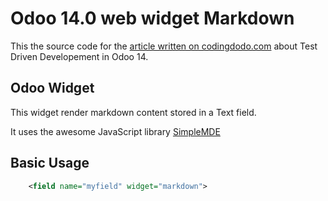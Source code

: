 # Odoo 14.0 web widget Markdown
This the source code for the [article written on codingdodo.com](https://codingdodo.com/p/56b76a5d-6024-4726-94a6-836e253f1bb8/) about Test Driven Developement in Odoo 14.

## Odoo Widget
This widget render markdown content stored in a Text field.

It uses the awesome JavaScript library [SimpleMDE](https://simplemde.com/)

## Basic Usage

```xml
    <field name="myfield" widget="markdown">
```
